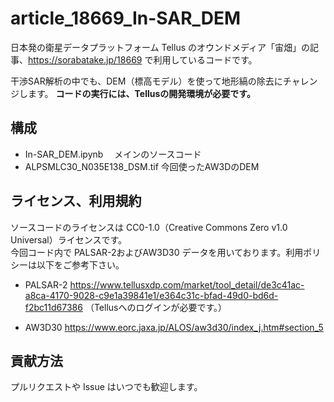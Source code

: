 # article_18669_In-SAR_DEM
日本発の衛星データプラットフォーム Tellus のオウンドメディア「宙畑」の記事、https://sorabatake.jp/18669 で利用しているコードです。

干渉SAR解析の中でも、DEM（標高モデル）を使って地形縞の除去にチャレンジします。
**コードの実行には、Tellusの開発環境が必要です。**

## 構成
- In-SAR_DEM.ipynb
　メインのソースコード
- ALPSMLC30_N035E138_DSM.tif
  今回使ったAW3DのDEM

## ライセンス、利用規約
ソースコードのライセンスは CC0-1.0（Creative Commons Zero v1.0 Universal）ライセンスです。  
今回コード内で PALSAR-2およびAW3D30 データを用いております。利用ポリシーは以下をご参考下さい。

- PALSAR-2
https://www.tellusxdp.com/market/tool_detail/de3c41ac-a8ca-4170-9028-c9e1a39841e1/e364c31c-bfad-49d0-bd6d-f2bc11d67386
（Tellusへのログインが必要です。）

- AW3D30
https://www.eorc.jaxa.jp/ALOS/aw3d30/index_j.htm#section_5

## 貢献方法
プルリクエストや Issue はいつでも歓迎します。
